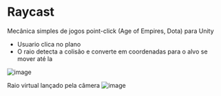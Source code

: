 # Raycast

Mecânica simples de jogos point-click (Age of Empires, Dota) para Unity

- Usuario clica no plano
- O raio detecta a colisão e converte em coordenadas para o alvo se mover até la


![image](https://github.com/user-attachments/assets/c1a46b7a-0e7f-468f-9517-7134a791848c)


Raio virtual lançado pela câmera
![image](https://github.com/user-attachments/assets/85f7eaf3-6c4c-433e-8c08-6f436b3051d2)
